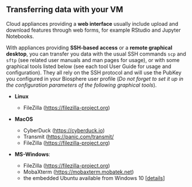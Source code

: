 ## Transferring data with your VM

Cloud appliances providing a **web interface** usually include upload and download features through web forms,
for example RStudio and Jupyter Notebooks.

With appliances providing **SSH-based access** or a **remote graphical desktop**, you can transfer you data
with the usual SSH commands `scp` and `sftp` (see related user manuals and man pages for usage),
or with some graphical tools listed below 
(see each tool User Guide for usage and configuration). They all rely on the SSH protocol and will use the PubKey
you configured in your Biosphere user profile
(*Do not forget to set it up in the configuration parameters of the following graphical tools*).

* **Linux**
  - FileZilla (https://filezilla-project.org)

* **MacOS**
  - CyberDuck (https://cyberduck.io)
  - Transmit (https://panic.com/transmit/
  - FileZilla (https://filezilla-project.org)

* **MS-Windows**:
  - FileZilla (https://filezilla-project.org)
  - MobaXterm (https://mobaxterm.mobatek.net)
  - the embedded Ubuntu available from Windows 10 [[details](https://docs.microsoft.com/en-us/windows/wsl/install-win10)]
